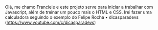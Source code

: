 Olá, me chamo Franciele e este projeto serve para iniciar a trabalhar com Javascript, além de treinar um pouco mais o HTML e CSS. Irei fazer uma calculadora seguindo o exemplo do Felipe Rocha • dicasparadevs (https://www.youtube.com/c/dicasparadevs)
